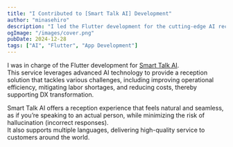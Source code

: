 ```yaml
---
title: "I Contributed to [Smart Talk AI] Development"
author: "minasehiro"
description: "I led the Flutter development for the cutting-edge AI reception service Smart Talk AI."
ogImage: "/images/cover.png"
pubDate: 2024-12-28
tags: ["AI", "Flutter", "App Development"]
---
```


I was in charge of the Flutter development for [Smart Talk AI](https://mobilesmarttown.jp/smart-talk-ai/).  
This service leverages advanced AI technology to provide a reception solution that tackles various challenges, including improving operational efficiency, mitigating labor shortages, and reducing costs, thereby supporting DX transformation.

Smart Talk AI offers a reception experience that feels natural and seamless, as if you’re speaking to an actual person, while minimizing the risk of hallucination (incorrect responses).  
It also supports multiple languages, delivering high-quality service to customers around the world.
